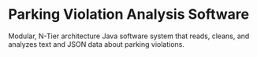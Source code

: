 # Parking Violation Analysis Software

Modular, N-Tier architecture Java software system that reads, cleans, and analyzes text and JSON data about parking violations.
